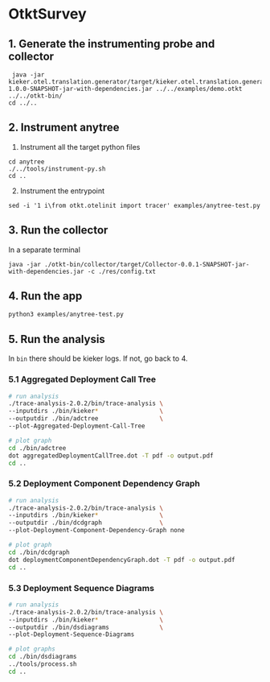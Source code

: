 # OtktSurvey

## 1. Generate the instrumenting probe and collector
```
 java -jar kieker.otel.translation.generator/target/kieker.otel.translation.generator-1.0.0-SNAPSHOT-jar-with-dependencies.jar ../../examples/demo.otkt  ../../otkt-bin/
cd ../..
```

## 2. Instrument anytree
1. Instrument all the target python files
```
cd anytree
./../tools/instrument-py.sh
cd ..
```
2. Instrument the entrypoint
```
sed -i '1 i\from otkt.otelinit import tracer' examples/anytree-test.py
```

## 3. Run the collector
In a separate terminal
```
java -jar ./otkt-bin/collector/target/Collector-0.0.1-SNAPSHOT-jar-with-dependencies.jar -c ./res/config.txt
```

## 4. Run the app
```
python3 examples/anytree-test.py
```

## 5. Run the analysis
In `bin` there should be kieker logs. If not, go back to 4.

### 5.1 Aggregated Deployment Call Tree
```bash
# run analysis
./trace-analysis-2.0.2/bin/trace-analysis \
--inputdirs ./bin/kieker*                 \
--outputdir ./bin/adctree                 \
--plot-Aggregated-Deployment-Call-Tree

# plot graph
cd ./bin/adctree
dot aggregatedDeploymentCallTree.dot -T pdf -o output.pdf
cd ..
```

### 5.2 Deployment Component Dependency Graph
```bash
# run analysis 
./trace-analysis-2.0.2/bin/trace-analysis \
--inputdirs ./bin/kieker*                 \
--outputdir ./bin/dcdgraph                \
--plot-Deployment-Component-Dependency-Graph none

# plot graph
cd ./bin/dcdgraph
dot deploymentComponentDependencyGraph.dot -T pdf -o output.pdf
cd ..
```

### 5.3 Deployment Sequence Diagrams
```bash
# run analysis
./trace-analysis-2.0.2/bin/trace-analysis \
--inputdirs ./bin/kieker*                 \
--outputdir ./bin/dsdiagrams              \
--plot-Deployment-Sequence-Diagrams

# plot graphs
cd ./bin/dsdiagrams
../tools/process.sh
cd ..
```



